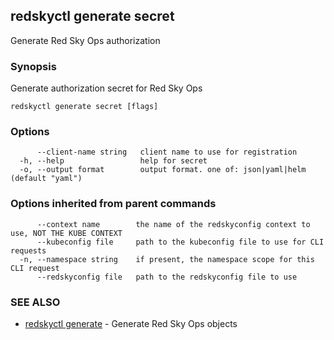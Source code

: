 ## redskyctl generate secret

Generate Red Sky Ops authorization

### Synopsis

Generate authorization secret for Red Sky Ops

```
redskyctl generate secret [flags]
```

### Options

```
      --client-name string   client name to use for registration
  -h, --help                 help for secret
  -o, --output format        output format. one of: json|yaml|helm (default "yaml")
```

### Options inherited from parent commands

```
      --context name        the name of the redskyconfig context to use, NOT THE KUBE CONTEXT
      --kubeconfig file     path to the kubeconfig file to use for CLI requests
  -n, --namespace string    if present, the namespace scope for this CLI request
      --redskyconfig file   path to the redskyconfig file to use
```

### SEE ALSO

* [redskyctl generate](redskyctl_generate.md)	 - Generate Red Sky Ops objects

